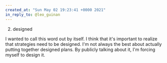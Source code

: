 ```yaml
---
created_at: "Sun May 02 19:23:41 +0000 2021"
in_reply_to: @leo_guinan
---
```


2. designed

I wanted to call this word out by itself. I think that it's important to realize that strategies need to be designed. I'm not always the best about actually putting together designed plans. By publicly talking about it, I'm forcing myself to design it.